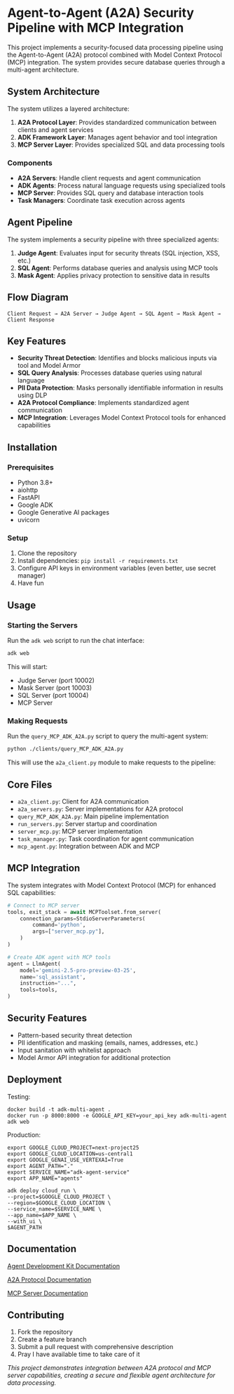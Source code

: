 # Agent-to-Agent (A2A) Security Pipeline with MCP Integration

This project implements a security-focused data processing pipeline using the Agent-to-Agent (A2A) protocol combined with Model Context Protocol (MCP) integration. The system provides secure database queries through a multi-agent architecture.

## System Architecture

The system utilizes a layered architecture:

1. **A2A Protocol Layer**: Provides standardized communication between clients and agent services
2. **ADK Framework Layer**: Manages agent behavior and tool integration
3. **MCP Server Layer**: Provides specialized SQL and data processing tools

### Components

- **A2A Servers**: Handle client requests and agent communication
- **ADK Agents**: Process natural language requests using specialized tools
- **MCP Server**: Provides SQL query and database interaction tools
- **Task Managers**: Coordinate task execution across agents

## Agent Pipeline

The system implements a security pipeline with three specialized agents:

1. **Judge Agent**: Evaluates input for security threats (SQL injection, XSS, etc.)
2. **SQL Agent**: Performs database queries and analysis using MCP tools
3. **Mask Agent**: Applies privacy protection to sensitive data in results

## Flow Diagram

```
Client Request → A2A Server → Judge Agent → SQL Agent → Mask Agent → Client Response
```

## Key Features

- **Security Threat Detection**: Identifies and blocks malicious inputs via tool and Model Armor
- **SQL Query Analysis**: Processes database queries using natural language
- **PII Data Protection**: Masks personally identifiable information in results using DLP
- **A2A Protocol Compliance**: Implements standardized agent communication
- **MCP Integration**: Leverages Model Context Protocol tools for enhanced capabilities

## Installation

### Prerequisites

- Python 3.8+
- aiohttp
- FastAPI
- Google ADK
- Google Generative AI packages
- uvicorn

### Setup

1. Clone the repository
2. Install dependencies: `pip install -r requirements.txt`
3. Configure API keys in environment variables (even better, use secret manager)
4. Have fun

## Usage

### Starting the Servers

Run the `adk web` script to run the chat interface:

```bash
adk web
```

This will start:
- Judge Server (port 10002)
- Mask Server (port 10003)
- SQL Server (port 10004)
- MCP Server


### Making Requests

Run the `query_MCP_ADK_A2A.py` script to query the multi-agent system:

```bash
python ./clients/query_MCP_ADK_A2A.py
```

This will use the `a2a_client.py` module to make requests to the pipeline:


## Core Files

- `a2a_client.py`: Client for A2A communication
- `a2a_servers.py`: Server implementations for A2A protocol
- `query_MCP_ADK_A2A.py`: Main pipeline implementation
- `run_servers.py`: Server startup and coordination
- `server_mcp.py`: MCP server implementation
- `task_manager.py`: Task coordination for agent communication
- `mcp_agent.py`: Integration between ADK and MCP

## MCP Integration

The system integrates with Model Context Protocol (MCP) for enhanced SQL capabilities:

```python
# Connect to MCP server
tools, exit_stack = await MCPToolset.from_server(
    connection_params=StdioServerParameters(
        command='python',
        args=["server_mcp.py"],
    )
)

# Create ADK agent with MCP tools
agent = LlmAgent(
    model='gemini-2.5-pro-preview-03-25',
    name='sql_assistant',
    instruction="...",
    tools=tools,
)
```

## Security Features

- Pattern-based security threat detection
- PII identification and masking (emails, names, addresses, etc.)
- Input sanitation with whitelist approach
- Model Armor API integration for additional protection


## Deployment

Testing:

```
docker build -t adk-multi-agent .
docker run -p 8000:8000 -e GOOGLE_API_KEY=your_api_key adk-multi-agent adk web
```

Production:

```
export GOOGLE_CLOUD_PROJECT=next-project25
export GOOGLE_CLOUD_LOCATION=us-central1
export GOOGLE_GENAI_USE_VERTEXAI=True
export AGENT_PATH="."
export SERVICE_NAME="adk-agent-service"
export APP_NAME="agents"
```

```
adk deploy cloud_run \
--project=$GOOGLE_CLOUD_PROJECT \
--region=$GOOGLE_CLOUD_LOCATION \
--service_name=$SERVICE_NAME \
--app_name=$APP_NAME \
--with_ui \
$AGENT_PATH
```


## Documentation

[Agent Development Kit Documentation](https://google.github.io/adk-docs/)

[A2A Protocol Documentation](https://google.github.io/A2A/#/documentation)

[MCP Server Documentation](https://modelcontextprotocol.io/introduction)


## Contributing

1. Fork the repository
2. Create a feature branch
3. Submit a pull request with comprehensive description
4. Pray I have available time to take care of it


*This project demonstrates integration between A2A protocol and MCP server capabilities, creating a secure and flexible agent architecture for data processing.*